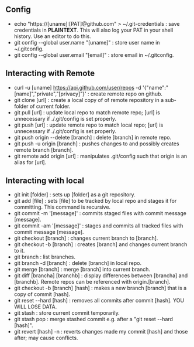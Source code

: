 ## Config
- echo "https://[uname]:[PAT]@github.com" > ~/.git-credentials : save credentials in <strong>PLAINTEXT</strong>. This will also log your PAT in your shell history. Use an editor to do this.
- git config --global user.name "[uname]" : store user name in ~/.gitconfig.
- git config --global user.email "[email]" : store email in ~/.gitconfig.

## Interacting with Remote
- curl -u [uname] https://api.github.com/user/repos -d '{"name":"[name]","private","[privacy]"}' : create remote repo on github.
- git clone [url] : create a local copy of of remote repository in a sub-folder of current folder.
- git pull [url] : update local repo to match remote repo; [url] is unnecessary if ./.git/config is set properly.
- git push [url] : update remote repo to match local repo; [url] is unnecessary if ./.git/config is set properly.
- git push origin --delete [branch] : delete [branch] in remote repo.
- git push -u origin [branch] : pushes changes to and possibly creates remote branch [branch].
- git remote add origin [url] : manipulates .git/config such that origin is an alias for [url].

## Interacting with local
- git init [folder] : sets up [folder] as a git repository.
- git add [file] : sets [file] to be tracked by local repo and stages it for committing. This command is recursive.
- git commit -m '[message]' : commits staged files with commit message [message].
- git commit -am '[message]' : stages and commits all tracked files with commit message [message].
- git checkout [branch] : changes current branch to [branch].
- git checkout -b [branch] : creates [branch] and changes current branch to it.
- git branch : list branches.
- git branch -d [branch] : delete [branch] in local repo.
- git merge [branch] : merge [branch] into current branch.
- git diff [brancha] [branchb] : display differences between [brancha] and [branchb]. Remote repos can be referenced with origin.[branch].
- git checkout -b [branch] [hash] : makes a new branch [branch] that is a copy of commit [hash].
- git reset --hard [hash] : removes all commits after commit [hash]. YOU WILL LOSE DATA.
- git stash : store current commit temporarily.
- git stash pop : merge stashed commit e.g. after a "git reset --hard [hash]".
- git revert [hash] -n : reverts changes made my commit [hash] and those after; may cause conflicts.
